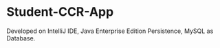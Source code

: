 # Student-CCR-App
Developed on IntelliJ IDE, Java Enterprise Edition Persistence, MySQL as Database.

